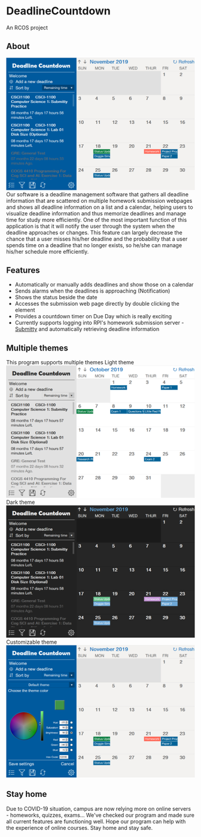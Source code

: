 # DeadlineCountdown
An RCOS project

## About
![Image of Theme](docs/preview.png)
<br>
Our software is a deadline management software that gathers all deadline information 
that are scattered on multiple homework submission webpages and shows all deadline 
information on a list and a calendar, helping users to visualize deadline information 
and thus memorize deadlines and manage time for study more efficiently. One of the 
most important function of this application is that it will notify the user through 
the system when the deadline approaches or changes. This feature can largely decrease 
the chance that a user misses his/her deadline and the probability that a user spends 
time on a deadline that no longer exists, so he/she can manage his/her schedule more 
efficiently.

## Features
- Automatically or manually adds deadlines and show those on a calendar
- Sends alarms when the deadlines is approaching (Notification)
- Shows the status beside the date
- Accesses the submission web page directly by double clicking the element
- Provides a countdown timer on Due Day which is really exciting
- Currently supports logging into RPI's homework submission server - [Submitty](https://submitty.cs.rpi.edu/) and 
  automatically retrieving deadline information

## Multiple themes
This program supports multiple themes
Light theme
![Image of LightTheme](docs/light_theme_preview.png)
Dark theme
![Image of DarkTheme](docs/dark_theme_preview.png)
Customizable theme
![Image of CustomizeTheme](docs/customize_theme_preview.png)

## Stay home
Due to COVID-19 situation, campus are now relying more on online servers - homeworks,
quizzes, exams... We've checked our program and made sure all current features are
functioning well. Hope our program can help with the experience of online courses.
Stay home and stay safe.

